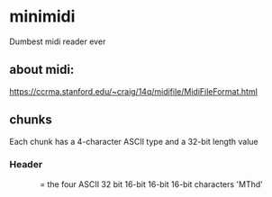 # minimidi
Dumbest midi reader ever

## about midi:
https://ccrma.stanford.edu/~craig/14q/midifile/MidiFileFormat.html

## chunks
Each chunk has a 4-character ASCII type and a 32-bit length value

### Header

<Header Chunk> = <chunk type>       <length> <format><ntrks><division>
                the four ASCII      32 bit   16-bit  16-bit  16-bit
                characters 'MThd'


